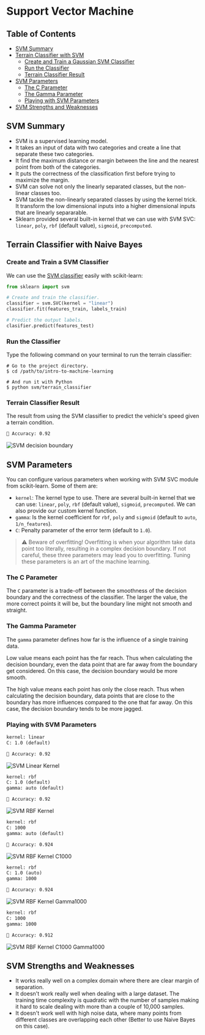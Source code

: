 # Support Vector Machine

## Table of Contents

* [SVM Summary](#svm-summary)
* [Terrain Classifier with SVM](#terrain-classifier-with-svm)
    * [Create and Train a Gaussian SVM Classifier](#create-and-train-a-gaussian-svm-classifier)
    * [Run the Classifier](#run-the-classifier)
    * [Terrain Classifier Result](#terrain-classifier-result)
* [SVM Parameters](#svm-parameters)
    * [The C Parameter](#the-c-parameter)
    * [The Gamma Parameter](#the-gamma-parameter)
    * [Playing with SVM Parameters](#playing-with-svm-parameters)
* [SVM Strengths and Weaknesses](#svm-strengths-and-weaknesses)

## SVM Summary

* SVM is a supervised learning model.
* It takes an input of data with two categories and create a line that separate these two categories.
* It find the maximum distance or margin between the line and the nearest point from both of the categories.
* It puts the correctness of the classification first before trying to maximize the margin.
* SVM can solve not only the linearly separated classes, but the non-linear classes too.
* SVM tackle the non-linearly separated classes by using the kernel trick. It transform the low dimensional inputs into a higher dimensional inputs that are linearly separarable.
* Sklearn provided several built-in kernel that we can use with SVM SVC: `linear`, `poly`, `rbf` (default value), `sigmoid`, `precomputed`.

## Terrain Classifier with Naive Bayes

### Create and Train a SVM Classifier

We can use the [SVM classifier](http://scikit-learn.org/stable/modules/svm.html) easily with scikit-learn:

```py
from sklearn import svm

# Create and train the classifier.
classifier = svm.SVC(kernel = "linear")
classifier.fit(features_train, labels_train)

# Predict the output labels.
clasifier.predict(features_test)
```

### Run the Classifier

Type the following command on your terminal to run the terrain classifier:

```shell
# Go to the project directory.
$ cd /path/to/intro-to-machine-learning

# And run it with Python
$ python svm/terrain_classifier
```

### Terrain Classifier Result

The result from using the SVM classifier to predict the vehicle's speed given a terrain condition.

```txt
🤖 Accuracy: 0.92
```

![SVM decision boundary](https://raw.githubusercontent.com/risan/intro-to-machine-learning/master/svm/terrain_classifier/plot.png)

## SVM Parameters

You can configure various parameters when working with SVM SVC module from scikit-learn. Some of them are:

* `kernel`: The kernel type to use. There are several built-in kernel that we can use: `linear`, `poly`, `rbf` (default value), `sigmoid`, `precomputed`. We can also provide our custom kernel function.
* `gamma`: Is the kernel coefficient for `rbf`, `poly` and `sigmoid` (default to `auto`, `1/n_features`).
* `C`: Penalty parameter of the error term (default to `1.0`).

> ⚠️ Beware of overfitting! Overfitting is when your algorithm take data point too literally, resulting in a complex decision boundary. If not careful, these three parameters may lead you to overfitting. Tuning these parameters is an art of the machine learning.

### The C Parameter

The `C` parameter is a trade-off between the smoothness of the decision boundary and the correctness of the classifier. The larger the value, the more correct points it will be, but the boundary line might not smooth and straight.

### The Gamma Parameter

The `gamma` parameter defines how far is the influence of a single training data.

Low value means each point has the far reach. Thus when calculating the decision boundary, even the data point that are far away from the boundary get considered. On this case, the decision boundary would be more smooth.

The high value means each point has only the close reach. Thus when calculating the decision boundary, data points that are close to the boundary has more influences compared to the one that far away. On this case, the decision boundary tends to be more jagged.

### Playing with SVM Parameters

```txt
kernel: linear
C: 1.0 (default)

🤖 Accuracy: 0.92
```

![SVM Linear Kernel](https://raw.githubusercontent.com/risan/intro-to-machine-learning/master/svm/terrain_classifier/linear.png)

```txt
kernel: rbf
C: 1.0 (default)
gamma: auto (default)

🤖 Accuracy: 0.92
```

![SVM RBF Kernel](https://raw.githubusercontent.com/risan/intro-to-machine-learning/master/svm/terrain_classifier/rbf.png)

```txt
kernel: rbf
C: 1000
gamma: auto (default)

🤖 Accuracy: 0.924
```

![SVM RBF Kernel C1000](https://raw.githubusercontent.com/risan/intro-to-machine-learning/master/svm/terrain_classifier/rbf_c1000.png)

```txt
kernel: rbf
C: 1.0 (auto)
gamma: 1000

🤖 Accuracy: 0.924
```

![SVM RBF Kernel Gamma1000](https://raw.githubusercontent.com/risan/intro-to-machine-learning/master/svm/terrain_classifier/rbf_gamma1000.png)

```txt
kernel: rbf
C: 1000
gamma: 1000

🤖 Accuracy: 0.912
```

![SVM RBF Kernel C1000 Gamma1000](https://raw.githubusercontent.com/risan/intro-to-machine-learning/master/svm/terrain_classifier/rbf_c1000_gamma1000.png)

## SVM Strengths and Weaknesses

* It works really well on a complex domain where there are clear margin of separation.
* It doesn't work really well when dealing with a large dataset. The training time complexity is quadratic with the number of samples making it hard to scale dealing with more than a couple of 10,000 samples.
* It doesn't work well with high noise data, where many points from different classes are overlapping each other (Better to use Naive Bayes on this case).
